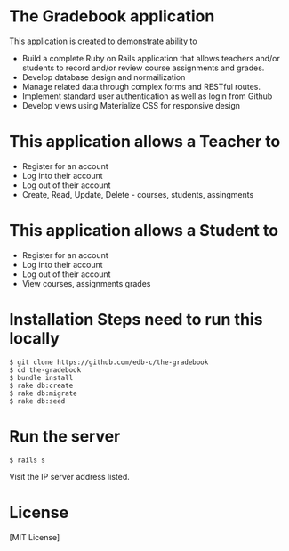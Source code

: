 # The Gradebook application

This application is created to demonstrate ability to
  - Build a complete Ruby on Rails application that allows teachers and/or students
  to record and/or review course assignments and grades.
  - Develop database design and normailization
  - Manage related data through complex forms and RESTful routes.
  - Implement standard user authentication as well as login from Github
  - Develop views using Materialize CSS for responsive design

# This application allows a Teacher to
  - Register for an account
  - Log into their account
  - Log out of their account
  - Create, Read, Update, Delete - courses, students, assingments
  
# This application allows a Student to
  - Register for an account
  - Log into their account
  - Log out of their account
  - View courses, assignments grades

# Installation Steps need to run this locally

    $ git clone https://github.com/edb-c/the-gradebook
    $ cd the-gradebook
    $ bundle install
    $ rake db:create  
    $ rake db:migrate
    $ rake db:seed

# Run the server

    $ rails s

Visit the IP server address listed.

# License
[MIT License]
